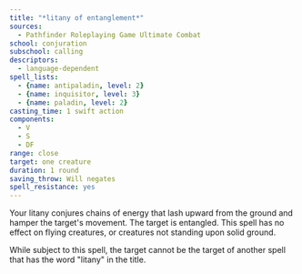 ```yaml
---
title: "*litany of entanglement*"
sources:
  - Pathfinder Roleplaying Game Ultimate Combat
school: conjuration
subschool: calling
descriptors:
  - language-dependent
spell_lists:
  - {name: antipaladin, level: 2}
  - {name: inquisitor, level: 3}
  - {name: paladin, level: 2}
casting_time: 1 swift action
components:
  - V
  - S
  - DF
range: close
target: one creature
duration: 1 round
saving_throw: Will negates
spell_resistance: yes
---
```


Your litany conjures chains of energy that lash upward from the ground and hamper the target's movement. The target is entangled. This spell has no effect on flying creatures, or creatures not standing upon solid ground.

While subject to this spell, the target cannot be the target of another spell that has the word "litany" in the title.

